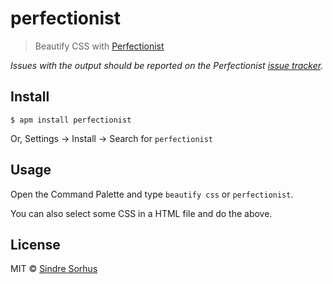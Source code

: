 # perfectionist

> Beautify CSS with [Perfectionist](https://github.com/ben-eb/perfectionist)

*Issues with the output should be reported on the Perfectionist [issue tracker](https://github.com/ben-eb/perfectionist/issues).*


## Install

```
$ apm install perfectionist
```

Or, Settings → Install → Search for `perfectionist`


## Usage

Open the Command Palette and type `beautify css` or `perfectionist`.

You can also select some CSS in a HTML file and do the above.


## License

MIT © [Sindre Sorhus](http://sindresorhus.com)
